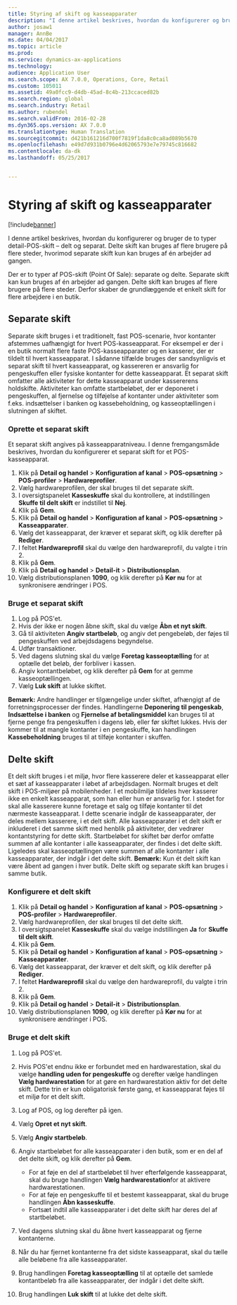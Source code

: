 ```yaml
---
title: Styring af skift og kasseapparater
description: "I denne artikel beskrives, hvordan du konfigurerer og bruger de to typer detail-POS-skift – delt og separat. Delte skift kan bruges af flere brugere på flere steder, hvorimod separate skift kun kan bruges af én arbejder ad gangen."
author: josaw1
manager: AnnBe
ms.date: 04/04/2017
ms.topic: article
ms.prod: 
ms.service: dynamics-ax-applications
ms.technology: 
audience: Application User
ms.search.scope: AX 7.0.0, Operations, Core, Retail
ms.custom: 105011
ms.assetid: 49a0fcc9-d4db-45ad-8c4b-213ccaced82b
ms.search.region: global
ms.search.industry: Retail
ms.author: rubendel
ms.search.validFrom: 2016-02-28
ms.dyn365.ops.version: AX 7.0.0
ms.translationtype: Human Translation
ms.sourcegitcommit: d421b161216d700f7819f1da8c0ca8ad089b5670
ms.openlocfilehash: e49d7d931b0796e4d62065793e7e79745c816682
ms.contentlocale: da-dk
ms.lasthandoff: 05/25/2017


---
```


# <a name="shift-and-cash-drawer-management"></a>Styring af skift og kasseapparater

[!include[banner](includes/banner.md)]


I denne artikel beskrives, hvordan du konfigurerer og bruger de to typer detail-POS-skift – delt og separat. Delte skift kan bruges af flere brugere på flere steder, hvorimod separate skift kun kan bruges af én arbejder ad gangen.

Der er to typer af POS-skift (Point Of Sale): separate og delte. Separate skift kan kun bruges af én arbejder ad gangen. Delte skift kan bruges af flere brugere på flere steder. Derfor skaber de grundlæggende et enkelt skift for flere arbejdere i en butik.

## <a name="standalone-shifts"></a>Separate skift
Separate skift bruges i et traditionelt, fast POS-scenarie, hvor kontanter afstemmes uafhængigt for hvert POS-kasseapparat. For eksempel er der i en butik normalt flere faste POS-kasseapparater og en kasserer, der er tildelt til hvert kasseapparat. I sådanne tilfælde bruges der sandsynligvis et separat skift til hvert kasseapparat, og kassereren er ansvarlig for pengeskuffen eller fysiske kontanter for dette kasseapparat. Et separat skift omfatter alle aktiviteter for dette kasseapparat under kassererens holdskifte. Aktiviteter kan omfatte startbeløbet, der er deponeret i pengeskuffen, al fjernelse og tilføjelse af kontanter under aktiviteter som f.eks. indsættelser i banken og kassebeholdning, og kasseoptællingen i slutningen af skiftet.

### <a name="set-up-a-stand-alone-shift"></a>Oprette et separat skift

Et separat skift angives på kasseapparatniveau. I denne fremgangsmåde beskrives, hvordan du konfigurerer et separat skift for et POS-kasseapparat.

1.  Klik på **Detail og handel** &gt; **Konfiguration af kanal** &gt; **POS-opsætning** &gt; **POS-profiler** &gt; **Hardwareprofiler**.
2.  Vælg hardwareprofilen, der skal bruges til det separate skift.
3.  I oversigtspanelet **Kasseskuffe** skal du kontrollere, at indstillingen **Skuffe til delt skift** er indstillet til **Nej**.
4.  Klik på **Gem**.
5.  Klik på **Detail og handel** &gt; **Konfiguration af kanal** &gt; **POS-opsætning** &gt; **Kasseapparater**.
6.  Vælg det kasseapparat, der kræver et separat skift, og klik derefter på **Rediger**.
7.  I feltet **Hardwareprofil** skal du vælge den hardwareprofil, du valgte i trin 2.
8.  Klik på **Gem**.
9.  Klik på **Detail og handel** &gt; **Detail-it** &gt; **Distributionsplan**.
10. Vælg distributionsplanen **1090**, og klik derefter på **Kør nu** for at synkronisere ændringer i POS.

### <a name="use-a-stand-alone-shift"></a>Bruge et separat skift

1.  Log på POS'et.
2.  Hvis der ikke er nogen åbne skift, skal du vælge **Åbn et nyt skift**.
3.  Gå til aktiviteten **Angiv startbeløb**, og angiv det pengebeløb, der føjes til pengeskuffen ved arbejdsdagens begyndelse.
4.  Udfør transaktioner.
5.  Ved dagens slutning skal du vælge **Foretag kasseoptælling** for at optælle det beløb, der forbliver i kassen.
6.  Angiv kontantbeløbet, og klik derefter på **Gem** for at gemme kasseoptællingen.
7.  Vælg **Luk skift** at lukke skiftet.

**Bemærk:** Andre handlinger er tilgængelige under skiftet, afhængigt af de forretningsprocesser der findes. Handlingerne **Deponering til pengeskab**, **Indsættelse i banken** og **Fjernelse af betalingsmiddel** kan bruges til at fjerne penge fra pengeskuffen i dagens løb, eller før skiftet lukkes. Hvis der kommer til at mangle kontanter i en pengeskuffe, kan handlingen **Kassebeholdning** bruges til at tilføje kontanter i skuffen.

## <a name="shared-shifts"></a>Delte skift
Et delt skift bruges i et miljø, hvor flere kasserere deler et kasseapparat eller et sæt af kasseapparater i løbet af arbejdsdagen. Normalt bruges et delt skift i POS-miljøer på mobilenheder. I et mobilmiljø tildeles hver kasserer ikke en enkelt kasseapparat, som han eller hun er ansvarlig for. I stedet for skal alle kasserere kunne foretage et salg og tilføje kontanter til det nærmeste kasseapparat. I dette scenarie indgår de kasseapparater, der deles mellem kasserere, i et delt skift. Alle kasseapparater i et delt skift er inkluderet i det samme skift med henblik på aktiviteter, der vedrører kontantstyring for dette skift. Startbeløbet for skiftet bør derfor omfatte summen af alle kontanter i alle kasseapparater, der findes i det delte skift. Ligeledes skal kasseoptællingen være summen af alle kontanter i alle kasseapparater, der indgår i det delte skift. **Bemærk:** Kun ét delt skift kan være åbent ad gangen i hver butik. Delte skift og separate skift kan bruges i samme butik.

### <a name="set-up-a-shared-shift"></a>Konfigurere et delt skift

1.  Klik på **Detail og handel** &gt; **Konfiguration af kanal** &gt; **POS-opsætning** &gt; **POS-profiler** &gt; **Hardwareprofiler**.
2.  Vælg hardwareprofilen, der skal bruges til det delte skift.
3.  I oversigtspanelet **Kasseskuffe** skal du vælge indstillingen **Ja** for **Skuffe til delt skift**.
4.  Klik på **Gem**.
5.  Klik på **Detail og handel** &gt; **Konfiguration af kanal** &gt; **POS-opsætning** &gt; **Kasseapparater**.
6.  Vælg det kasseapparat, der kræver et delt skift, og klik derefter på **Rediger**.
7.  I feltet **Hardwareprofil** skal du vælge den hardwareprofil, du valgte i trin 2.
8.  Klik på **Gem**.
9.  Klik på **Detail og handel** &gt; **Detail-it** &gt; **Distributionsplan**.
10. Vælg distributionsplanen **1090**, og klik derefter på **Kør nu** for at synkronisere ændringer i POS.

### <a name="use-a-shared-shift"></a>Bruge et delt skift

1.  Log på POS'et.
2.  Hvis POS'et endnu ikke er forbundet med en hardwarestation, skal du vælge **handling uden for pengeskuffe** og derefter vælge handlingen **Vælg hardwarestation** for at gøre en hardwarestation aktiv for det delte skift. Dette trin er kun obligatorisk første gang, et kasseapparat føjes til et miljø for et delt skift.
3.  Log af POS, og log derefter på igen.
4.  Vælg **Opret et nyt skift**.
5.  Vælg **Angiv startbeløb**.
6.  Angiv startbeløbet for alle kasseapparater i den butik, som er en del af det delte skift, og klik derefter på **Gem**.
    -   For at føje en del af startbeløbet til hver efterfølgende kasseapparat, skal du bruge handlingen **Vælg hardwarestation**for at aktivere hardwarestationen.
    -   For at føje en pengeskuffe til et bestemt kasseapparat, skal du bruge handlingen **Åbn kasseskuffe**.
    -   Fortsæt indtil alle kasseapparater i det delte skift har deres del af startbeløbet.

7.  Ved dagens slutning skal du åbne hvert kasseapparat og fjerne kontanterne.
8.  Når du har fjernet kontanterne fra det sidste kasseapparat, skal du tælle alle beløbene fra alle kasseapparater.
9.  Brug handlingen **Foretag kasseoptælling** til at optælle det samlede kontantbeløb fra alle kasseapparater, der indgår i det delte skift.
10. Brug handlingen **Luk skift** til at lukke det delte skift.





